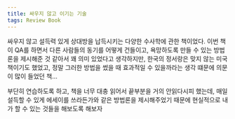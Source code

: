 ```yaml
---
title: 싸우지 않고 이기는 기술
tags: Review Book
---
```


싸우지 않고 설득력 있게 상대방을 납득시키는 다양한 수사학에 관한 책이었다. 이번 책이 QA를 하면서 다른 사람들의 동기를 어떻게 건들이고, 욕망하도록 만들 수 있는 방법론을 제시해준 것 같아서 꽤 의미 있었다고 생각하지만, 한국의 정서랑은 맞지 않는 미국 책이기도 했었고, 정말 그러한 방법을 썼을 때 효과적일 수 있을까라는 생각 떄문에 의문이 많이 들었던 책...

부단히 연습하도록 하고, 책을 너무 대충 읽어서 끝부분을 거의 안읽다시피 했는데, 매일 설득할 수 있게 에세이를 쓰라든가와 같은 방법론을 제시해주었기 때문에 현실적으로 내가 할 수 있는 것들을 해보도록 해보자